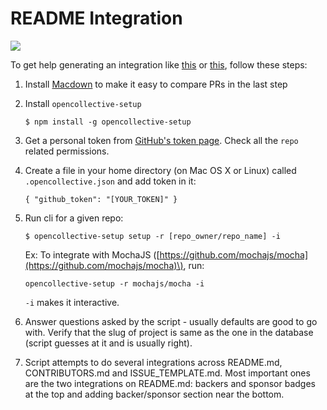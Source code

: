 # README Integration

![](https://github.com/opencollective/documentation/blob/v2/.gitbook/assets/screen-shot-2019-01-24-at-6.28.10-pm.png)

To get help generating an integration like [this](https://github.com/mochajs/mocha#backers) or [this](https://github.com/babel/babel#sponsors), follow these steps:

1. Install [Macdown](https://macdown.uranusjr.com/) to make it easy to compare PRs in the last step
2. Install `opencollective-setup`

   ```text
   $ npm install -g opencollective-setup
   ```

3. Get a personal token from [GitHub's token page](https://github.com/settings/tokens). Check all the `repo` related permissions.
4. Create a file in your home directory \(on Mac OS X or Linux\) called `.opencollective.json` and add token in it:

   ```text
   { "github_token": "[YOUR_TOKEN]" }
   ```

5. Run cli for a given repo:

   ```text
   $ opencollective-setup setup -r [repo_owner/repo_name] -i
   ```

   Ex: To integrate with MochaJS \([https://github.com/mochajs/mocha](https://github.com/mochajs/mocha)\), run:

   ```text
   opencollective-setup -r mochajs/mocha -i
   ```

   `-i` makes it interactive.

6. Answer questions asked by the script - usually defaults are good to go with. Verify that the slug of project is same as the one in the database \(script guesses at it and is usually right\).
7. Script attempts to do several integrations across README.md, CONTRIBUTORS.md and ISSUE\_TEMPLATE.md. Most important ones are the two integrations on README.md: backers and sponsor badges at the top and adding backer/sponsor section near the bottom.

